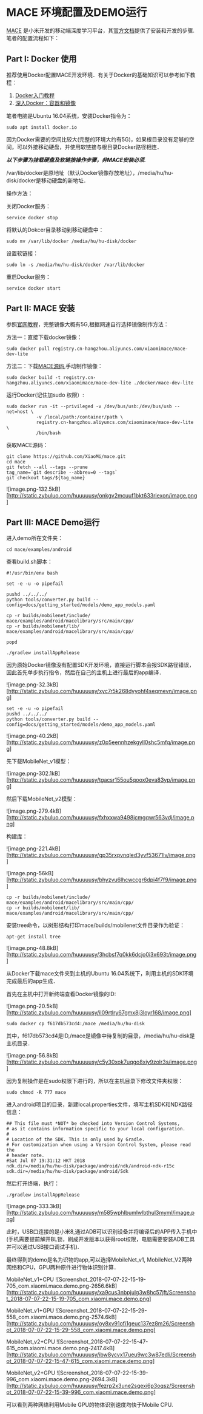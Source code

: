 # MACE 环境配置及DEMO运行

[MACE](https://github.com/XiaoMi/mace) 是小米开发的移动端深度学习平台，其[官方文档](https://mace.readthedocs.io/en/latest/)提供了安装和开发的步骤.笔者的配置流程如下：

## Part I: Docker 使用

推荐使用Docker配置MACE开发环境．有关于Docker的基础知识可以参考如下教程：
1. [Docker入门教程](http://www.ruanyifeng.com/blog/2018/02/docker-tutorial.html)
2. [深入Docker：容器和镜像](https://segmentfault.com/a/1190000002766882)　

笔者电脑是Ubuntu 16.04系统，安装Docker指令为：

    sudo apt install docker.io

因为Docker需要的空间比较大(完整的环境大约有5G)，如果根目录没有足够的空间，可以外接移动硬盘，并使用软链接与根目录Docker路径相连．

***以下步骤为挂载硬盘及软链接操作步骤，非MACE安装必须.***

/var/lib/docker是原地址（默认Docker镜像存放地址），/media/hu/hu-disk/docker是移动硬盘的新地址．

操作方法：

关闭Docker服务：

    service docker stop
    
将默认的Dokcer目录移动到移动硬盘中：

    sudo mv /var/lib/docker /media/hu/hu-disk/docker
    
设置软链接：

    sudo ln -s /media/hu/hu-disk/docker /var/lib/docker
    
重启Docker服务：

    service docker start

## Part II: MACE 安装

参照[官网教程](https://mace.readthedocs.io/en/latest/getting_started/how_to_build.html)，完整镜像大概有5G,根据网速自行选择镜像制作方法：

方法一：直接下载docker镜像：

    sudo docker pull registry.cn-hangzhou.aliyuncs.com/xiaomimace/mace-dev-lite

方法二：下载[MACE源码](https://github.com/XiaoMi/mace.git),手动制作镜像：

    sudo docker build -t registry.cn-hangzhou.aliyuncs.com/xiaomimace/mace-dev-lite ./docker/mace-dev-lite

运行Docker(记住加sudo 权限）:

    sudo docker run -it --privileged -v /dev/bus/usb:/dev/bus/usb --net=host \
               -v /local/path:/container/path \
               registry.cn-hangzhou.aliyuncs.com/xiaomimace/mace-dev-lite \
               /bin/bash
               
获取MACE源码：

    git clone https://github.com/XiaoMi/mace.git
    cd mace
    git fetch --all --tags --prune
    tag_name=`git describe --abbrev=0 --tags`
    git checkout tags/${tag_name}

![image.png-132.5kB][http://static.zybuluo.com/huuuuusy/onkgv2mcuuf1bkt633riexon/image.png]


## Part III: MACE Demo运行

进入demo所在文件夹：

    cd mace/examples/android
    
查看build.sh脚本：

    #!/usr/bin/env bash
    
    set -e -u -o pipefail
    
    pushd ../../../
    python tools/converter.py build --config=docs/getting_started/models/demo_app_models.yaml
    
    cp -r builds/mobilenet/include/ mace/examples/android/macelibrary/src/main/cpp/
    cp -r builds/mobilenet/lib/ mace/examples/android/macelibrary/src/main/cpp/
    
    popd
    
    ./gradlew installAppRelease

因为原始Docker镜像没有配置SDK开发环境，直接运行脚本会报SDK路径错误，因此首先单步执行指令，然后在自己的主机上进行最后的app编译．

![image.png-32.3kB][http://static.zybuluo.com/huuuuusy/xyc7r5k268dyyohf4seqmevn/image.png]

    set -e -u -o pipefail
    pushd ../../../
    python tools/converter.py build --config=docs/getting_started/models/demo_app_models.yaml
    
![image.png-40.2kB][http://static.zybuluo.com/huuuuusy/z0p5eennhzekgyll0shc5mfq/image.png]

先下载MobileNet_v1模型：

![image.png-302.1kB][http://static.zybuluo.com/huuuuusy/tgacsr155ou5qoox0eva83yp/image.png]

然后下载MobileNet_v2模型：

![image.png-279.4kB][http://static.zybuluo.com/huuuuusy/fxhxxwa9498jcmgqwr563vdj/image.png]

构建库：

![image.png-221.4kB][http://static.zybuluo.com/huuuuusy/gp35rxpvnqled3yvf53671lv/image.png]

![image.png-56kB][http://static.zybuluo.com/huuuuusy/bhyzvu6lhcwccgr6dpi4f7f9/image.png]

    cp -r builds/mobilenet/include/ mace/examples/android/macelibrary/src/main/cpp/
    cp -r builds/mobilenet/lib/ mace/examples/android/macelibrary/src/main/cpp/

安装tree命令，以树形结构打印mace/builds/mobilenet文件目录作为验证：

    apt-get install tree
    
![image.png-48.8kB][http://static.zybuluo.com/huuuuusy/3hcbsf7q0kk6dcjo0i3x693t/image.png]

从Docker下载mace文件夹到主机的Ubuntu 16.04系统下，利用主机的SDK环境完成最后的app生成．

首先在主机中打开新终端查看Docker镜像的ID:

![image.png-20.5kB][http://static.zybuluo.com/huuuuusy/il09rtlry67gmx8j3loyr168/image.png]

    sudo docker cp f617db573cd4:/mace /media/hu/hu-disk

其中，f617db573cd4是ID,/mace是镜像中待复制的目录，/media/hu/hu-disk是主机目录．

![image.png-56.8kB][http://static.zybuluo.com/huuuuusy/c5y30xok7uqgo8xiy9zolr3s/image.png]

因为复制操作是在sudo权限下进行的，所以在主机目录下修改文件夹权限：

    sudo chmod -R 777 mace

进入android项目的目录，新建local.properties文件，填写主机SDK和NDK路径信息：

    ## This file must *NOT* be checked into Version Control Systems,
    # as it contains information specific to your local configuration.
    #
    # Location of the SDK. This is only used by Gradle.
    # For customization when using a Version Control System, please read the
    # header note.
    #Sat Jul 07 19:31:12 HKT 2018
    ndk.dir=/media/hu/hu-disk/package/android/ndk/android-ndk-r15c
    sdk.dir=/media/hu/hu-disk/package/android/Sdk

然后打开终端，执行：

    ./gradlew installAppRelease

![image.png-333.3kB][http://static.zybuluo.com/huuuuusy/m585wphlbumlwlbthul3myml/image.png]

此时，USB口连接的是小米8,通过ADB可以识别设备并将编译后的APP传入手机中(手机需要提前解开BL锁，刷成开发版本以获得root权限，电脑需要安装ADB工具并可以通过USB接口调试手机).

最终得到的demo是名为识物的app,可以选择MobileNet_v1, MobileNet_V2两种网络和CPU，GPU两种原件进行物体识别计算．

MobileNet_v1+CPU
![Screenshot_2018-07-07-22-15-19-705_com.xiaomi.mace.demo.png-2656.6kB][http://static.zybuluo.com/huuuuusy/xa9cus3nbpjulg3w8hc57jft/Screenshot_2018-07-07-22-15-19-705_com.xiaomi.mace.demo.png]

MobileNet_v1+GPU
![Screenshot_2018-07-07-22-15-29-558_com.xiaomi.mace.demo.png-2574.6kB][http://static.zybuluo.com/huuuuusy/oy8xv91ofi1geuc137ez8m26/Screenshot_2018-07-07-22-15-29-558_com.xiaomi.mace.demo.png]

MobileNet_v2+CPU
![Screenshot_2018-07-07-22-15-47-615_com.xiaomi.mace.demo.png-2417.4kB][http://static.zybuluo.com/huuuuusy/ibw8ycvx17ueu9wc3w87edli/Screenshot_2018-07-07-22-15-47-615_com.xiaomi.mace.demo.png]

MobileNet_v2+GPU
![Screenshot_2018-07-07-22-15-39-996_com.xiaomi.mace.demo.png-2694.3kB][http://static.zybuluo.com/huuuuusy/fezrp2x3une2sgexi6p3oqsz/Screenshot_2018-07-07-22-15-39-996_com.xiaomi.mace.demo.png]

可以看到两种网络利用Mobile GPU的物体识别速度均快于Mobile CPU.
